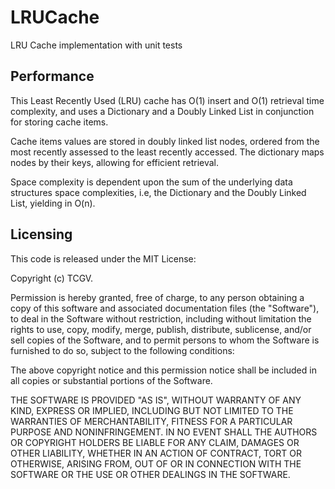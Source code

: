 # LRUCache

LRU Cache implementation with unit tests

## Performance

This Least Recently Used (LRU) cache has O(1) insert and O(1) retrieval time complexity, and uses a Dictionary and a Doubly Linked List in conjunction for storing cache items.

Cache items values are stored in doubly linked list nodes, ordered from the most recently assessed to the least recently accessed. The dictionary maps nodes by their keys, allowing for efficient retrieval.

Space complexity is dependent upon the sum of the underlying data structures space complexities, i.e, the Dictionary and the Doubly Linked List, yielding in O(n).

## Licensing

This code is released under the MIT License:

Copyright (c) TCGV.

Permission is hereby granted, free of charge, to any person obtaining a copy of this software and associated documentation files (the "Software"), to deal in the Software without restriction, including without limitation the rights to use, copy, modify, merge, publish, distribute, sublicense, and/or sell copies of the Software, and to permit persons to whom the Software is furnished to do so, subject to the following conditions:

The above copyright notice and this permission notice shall be included in all copies or substantial portions of the Software.

THE SOFTWARE IS PROVIDED "AS IS", WITHOUT WARRANTY OF ANY KIND, EXPRESS OR IMPLIED, INCLUDING BUT NOT LIMITED TO THE WARRANTIES OF MERCHANTABILITY, FITNESS FOR A PARTICULAR PURPOSE AND NONINFRINGEMENT. IN NO EVENT SHALL THE AUTHORS OR COPYRIGHT HOLDERS BE LIABLE FOR ANY CLAIM, DAMAGES OR OTHER LIABILITY, WHETHER IN AN ACTION OF CONTRACT, TORT OR OTHERWISE, ARISING FROM, OUT OF OR IN CONNECTION WITH THE SOFTWARE OR THE USE OR OTHER DEALINGS IN THE SOFTWARE.

